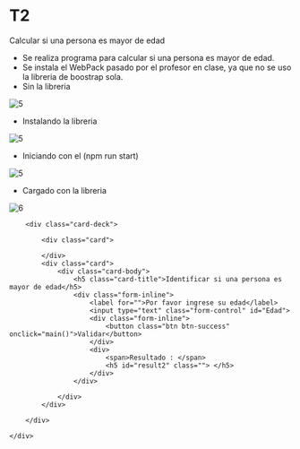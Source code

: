 # T2
Calcular si una persona es mayor de edad 

- Se realiza programa para calcular si una persona es mayor de edad.
- Se instala el WebPack pasado por el profesor en clase, ya que no se uso la libreria de boostrap sola.
- Sin la libreria 

![5](https://user-images.githubusercontent.com/61033465/87612760-0c986580-c6d1-11ea-84fb-0f2b0384e352.png)

- Instalando la libreria

![5](https://user-images.githubusercontent.com/61033465/87613243-55045300-c6d2-11ea-86f4-b3309705f81f.png)

- Iniciando con el (npm run start)

![5](https://user-images.githubusercontent.com/61033465/87613280-7402e500-c6d2-11ea-82aa-2e3085489aa0.png)

- Cargado con la libreria

![6](https://user-images.githubusercontent.com/61033465/87613459-00ada300-c6d3-11ea-8697-1a5feb172f43.png)



 <!DOCTYPE html>
<html lang="en">

<head>
    <meta charset="UTF-8">
    <meta name="viewport" content="width=device-width, initial-scale=1">
    <title>T2</title>
</head>

<body>
    <div class="container">
 

        <div class="card-deck">

            <div class="card">

            </div>
            <div class="card">
                <div class="card-body">
                    <h5 class="card-title">Identificar si una persona es mayor de edad</h5>
                    <div class="form-inline">
                        <label for="">Por favor ingrese su edad</label>
                        <input type="text" class="form-control" id="Edad">
                        <div class="form-inline">
                            <button class="btn btn-success" onclick="main()">Validar</button>
                        </div>
                        <div>
                            <span>Resultado : </span>
                            <h5 id="result2" class=""> </h5>
                        </div>
                    </div>

                </div>
            </div>

        </div>

    </div>

</body>
<script>
    /*Ejercicio 2*/
    const edad = document.getElementById("Edad");
    const message = document.getElementById("result2");

    function main() {

        const age = parseInt(edad.value);

        if (!age) {
            error();
        } else {
            evaluate(age);
        }
    }

    function error() {

        message.innerHTML = "Por favor ingrese una edad valida";
        message.classList.add("text-danger");
    }

    function evaluate(edad) {

        if (edad < 18) {
            menor(edad);
        } else {
            mayor(edad);
        }
    }

    function mayor(edad) {
        message.classList.remove("text-danger");
        message.innerHTML = ` Tienes ${edad} años, eres mayor de edad`;
        message.classList.add("text-success");
    }

    function menor(edad) {
        message.classList.remove("text-danger");
        message.innerHTML = ` Tienes ${edad} años, eres menor de edad`;
        message.classList.add("text-info");

    }
</script>

</html>


